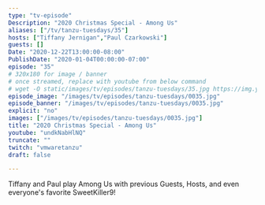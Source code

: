 ```yaml
---
type: "tv-episode"
Description: "2020 Christmas Special - Among Us"
aliases: ["/tv/tanzu-tuesdays/35"]
hosts: ["Tiffany Jernigan","Paul Czarkowski"]
guests: []
Date: "2020-12-22T13:00:00-08:00"
PublishDate: "2020-01-04T00:00:00-07:00"
episode: "35"
# 320x180 for image / banner
# once streamed, replace with youtube from below command
# wget -O static/images/tv/episodes/tanzu-tuesdays/35.jpg https://img.youtube.com/vi/undkNabHlNQ/mqdefault.jpg
episode_image: "/images/tv/episodes/tanzu-tuesdays/0035.jpg"
episode_banner: "/images/tv/episodes/tanzu-tuesdays/0035.jpg"
explicit: "no"
images: ["/images/tv/episodes/tanzu-tuesdays/0035.jpg"]
title: "2020 Christmas Special - Among Us"
youtube: "undkNabHlNQ"
truncate: ""
twitch: "vmwaretanzu"
draft: false

---
```


Tiffany and Paul play Among Us with previous Guests, Hosts, and even everyone's favorite SweetKiller9!
